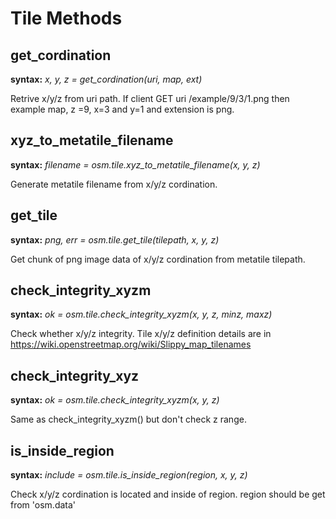 Tile Methods
=======

get_cordination
-----------------

**syntax:** *x, y, z = get_cordination(uri, map, ext)*

Retrive x/y/z from uri path.
If client GET uri   /example/9/3/1.png   then example map, z =9, x=3 and y=1
and extension is png.

xyz_to_metatile_filename
-------------------------

**syntax:** *filename = osm.tile.xyz_to_metatile_filename(x, y, z)*

Generate metatile filename from x/y/z cordination.

get_tile
--------

**syntax:** *png, err = osm.tile.get_tile(tilepath, x, y, z)*

Get chunk of png image data of x/y/z cordination from metatile tilepath.

check_integrity_xyzm
----------------------

**syntax:** *ok = osm.tile.check_integrity_xyzm(x, y, z, minz, maxz)*

Check whether x/y/z integrity.
Tile x/y/z definition details are in
   https://wiki.openstreetmap.org/wiki/Slippy_map_tilenames

check_integrity_xyz
----------------------

**syntax:** *ok = osm.tile.check_integrity_xyzm(x, y, z)*

Same as check_integrity_xyzm() but don't check z range.

is_inside_region
--------

**syntax:** *include = osm.tile.is_inside_region(region, x, y, z)*

Check x/y/z cordination is located and inside of region.
region should be get from 'osm.data'
